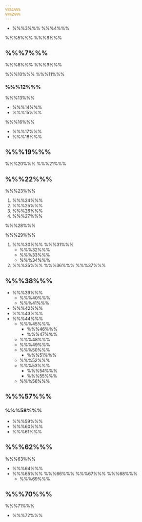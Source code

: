 ```yaml
---
%%%1%%%
%%%2%%%
---
```


* %%%3%%%
%%%4%%%

%%%5%%% %%%6%%%

## %%%7%%%

%%%8%%% %%%9%%%

%%%10%%% %%%11%%%

### %%%12%%%

%%%13%%%

* %%%14%%%
* %%%15%%%

%%%16%%%

* %%%17%%%
* %%%18%%%

## %%%19%%%

%%%20%%% %%%21%%%

## %%%22%%%

%%%23%%%

1. %%%24%%%
2. %%%25%%%
3. %%%26%%%
4. %%%27%%%

%%%28%%%

%%%29%%%

1. %%%30%%% %%%31%%%
    * %%%32%%%
    * %%%33%%%
    * %%%34%%%
2. %%%35%%% %%%36%%% %%%37%%%

## %%%38%%%

* %%%39%%%
    * %%%40%%%
    * %%%41%%%
* %%%42%%%
* %%%43%%%
* %%%44%%%
    * %%%45%%%
        * %%%46%%%
        * %%%47%%%
    * %%%48%%%
    * %%%49%%%
    * %%%50%%%
        * %%%51%%%
    * %%%52%%%
    * %%%53%%%
        * %%%54%%%
        * %%%55%%%
    * %%%56%%%

## %%%57%%%

### %%%58%%%

* %%%59%%%
* %%%60%%%
* %%%61%%%

## %%%62%%%
%%%63%%%

* %%%64%%%
* %%%65%%% %%%66%%% %%%67%%% %%%68%%%
    * %%%69%%%

## %%%70%%%
%%%71%%%

* %%%72%%%
